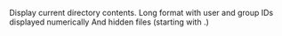 Display current directory contents.
Long format
with user and group IDs displayed numerically
And hidden files (starting with .)


